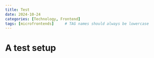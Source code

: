 ```yaml
---
title: Test
date: 2024-10-24
categories: [Technology, Frontend]
tags: [microfrontends]     # TAG names should always be lowercase
---
```


# A test setup